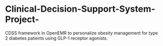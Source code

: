# Clinical-Decision-Support-System-Project-
CDSS framework in OpenEMR to personalize obesity management for type 2 diabetes patients using GLP-1 receptor agonists.
